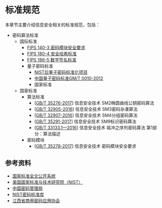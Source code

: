 # 标准规范

本章节主要介绍信息安全相关的标准规范，包括：


- 密码算法标准
	- 国际标准
	  - [FIPS 140-3 密码模块安全要求](https://csrc.nist.gov/publications/detail/fips/140/3/final)
	  - [FIPS 180-4 安全哈希标准](https://nvlpubs.nist.gov/nistpubs/FIPS/NIST.FIPS.180-4.pdf)
	  - [FIPS 186-5 数字签名标准](https://nvlpubs.nist.gov/nistpubs/FIPS/NIST.FIPS.186-5.pdf)
	  - 量子密码标准
	    - [NIST后量子密码标准化项目](https://csrc.nist.gov/projects/post-quantum-cryptography)
	    - [中国量子密码标准GM/T 0010-2012](http://www.sca.gov.cn/sca/xxgk/2012-12/17/content_1942394.shtml)
    	- 国家标准
  - 国家标准
    - 算法标准
      - [[GB/T 35276-2017](https://openstd.samr.gov.cn/bzgk/gb/newGbInfo?hcno=76A43DAC56B826C0E053749B936D57F0)] 信息安全技术 SM2椭圆曲线公钥密码算法
      - [[GB/T 32905-2016](https://openstd.samr.gov.cn/bzgk/gb/newGbInfo?hcno=5C75D8E8F89F3E8EE053749B936D4E8C)] 信息安全技术 SM3密码杂凑算法
      - [[GB/T 32907-2016](https://openstd.samr.gov.cn/bzgk/gb/newGbInfo?hcno=5C75D8E8F8B63E8EE053749B936D4E8C)] 信息安全技术 SM4分组密码算法
      - [[GB/T 35291-2017](https://openstd.samr.gov.cn/bzgk/gb/newGbInfo?hcno=76A43DAC56CF26C0E053749B936D57F0)] 信息安全技术 SM9标识密码算法
      - [[GB/T 33133.1—2016](https://openstd.samr.gov.cn/bzgk/gb/newGbInfo?hcno=8C41A3AEECCA52B5C0011C8010CF0715)] 信息安全技术 祖冲之序列密码算法 第1部分：算法描述
    - 密码模块
      - [[GB/T 35278-2017](https://openstd.samr.gov.cn/bzgk/gb/newGbInfo?hcno=76A43DAC56C826C0E053749B936D57F0)] 信息安全技术 密码模块安全要求

## 参考资料

- [国家标准全文公开系统](https://openstd.samr.gov.cn/)
- [美国国家标准与技术研究院（NIST）](https://www.nist.gov/)
- [中国密码管理局](http://www.sca.gov.cn/)
- [NIST密码标准库](https://csrc.nist.gov/publications)
- [江西省商用密码应用协会](https://jxsmxh.org.cn/view23-11.html)
